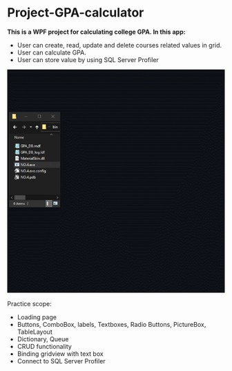# Project-GPA-calculator
**This is a WPF project for calculating college GPA. In this app:**
* User can create, read, update and delete courses related values in grid. 
* User can calculate GPA.
* User can store value by using SQL Server Profiler
 
![Basic Pizza Order System](./screenShot.gif?raw=true)

Practice scope: 
* Loading page
* Buttons, ComboBox, labels, Textboxes, Radio Buttons, PictureBox, TableLayout
* Dictionary, Queue
* CRUD functionality
* Binding gridview with text box
* Connect to SQL Server Profiler 
